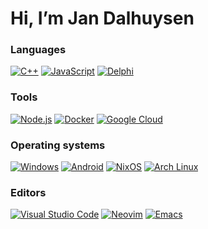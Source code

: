 # Hi, I’m Jan Dalhuysen

### Languages

[<img alt="C++" src="https://img.shields.io/badge/C%2B%2B-00599C?style=flat-square&logo=c%2B%2B&logoColor=white" />](https://en.wikipedia.org/wiki/C%2B%2B)
[<img alt="JavaScript" src="https://img.shields.io/badge/-JavaScript-F7DF1E?style=flat-square&logo=javascript&logoColor=white" />](https://en.wikipedia.org/wiki/JavaScript)
[<img alt="Delphi" src="https://img.shields.io/badge/-Delphi%2FPascal-ED1F35?style=flat-square&logo=embarcadero&logoColor=white" />](<https://en.wikipedia.org/wiki/Delphi_(software)>)

### Tools

[<img alt="Node.js" src="https://img.shields.io/badge/-Nodejs-43853d?style=flat-square&logo=Node.js&logoColor=white" />](https://nodejs.org/en)
[<img alt="Docker" src="https://img.shields.io/badge/-Docker-46a2f1?style=flat-square&logo=docker&logoColor=white" />](https://www.docker.com)
[<img alt="Google Cloud" src="https://img.shields.io/badge/Google_Cloud-4285F4?style=flat-square&logo=google-cloud&logoColor=white" />](https://cloud.google.com)

### Operating systems

[<img alt="Windows" src="https://img.shields.io/badge/Windows-0078D6?style=flat-square&logo=windows&logoColor=white" />](https://windows.com)
[<img alt="Android" src="https://img.shields.io/badge/Android-3DDC84?style=flat-square&logo=android&logoColor=white" />](https://android.com)
[<img alt="NixOS" src="https://img.shields.io/badge/NixOS-5277C3?style=flat-square&logo=nixos&logoColor=white" />](https://nixos.org)
[<img alt="Arch Linux" src="https://img.shields.io/badge/-Arch%20Linux-1793D1?style=flat-square&logo=arch%20linux&logoColor=white" />](https://archlinux.org)

### Editors

[<img alt="Visual Studio Code" src="https://img.shields.io/badge/-VS%20Code-007ACC?style=flat-square&logo=visual%20studio%20code&logoColor=white" />](https://code.visualstudio.com)
[<img alt="Neovim" src="https://img.shields.io/badge/Neovim-57A143?style=flat-square&logo=neovim&logoColor=white" />](https://neovim.io)
[<img alt="Emacs" src="https://img.shields.io/badge/Emacs-%237F5AB6?style=flat-square&logo=gnu-emacs&logoColor=white" />](https://www.gnu.org/software/emacs)

<!---
[<img alt="Visual Studio" src="https://img.shields.io/badge/Visual_Studio-5C2D91?style=flat-square&logo=visual%20studio&logoColor=white" />](https://visualstudio.com)
[<img alt="Notepad++" src="https://img.shields.io/badge/Notepad++-90E59A.svg?style=flat-square&logo=notepad%2B%2B&logoColor=black" />](https://notepad-plus-plus.org)


[![Jan's Github stats](https://github-readme-stats.vercel.app/api?username=jandalhuysen&count_private=true&show_icons=true&theme=blue-green)](https://github.com/JanDalhuysen)
<br>
[![Top Languages](https://github-readme-stats.vercel.app/api/top-langs/?username=jandalhuysen&layout=compact&langs_count=8&theme=blue-green)](https://github.com/JanDalhuysen)
--->

<!---
jandalhuysen/jandalhuysen is a ✨ special ✨ repository because its `README.md` (this file) appears on your GitHub profile.
You can click the Preview link to take a look at your changes.
--->
